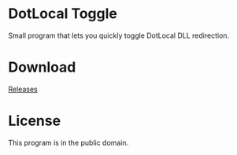 # DotLocal Toggle
Small program that lets you quickly toggle DotLocal DLL redirection.

# Download
[Releases](https://github.com/LeadRDRK/DotLocalToggle/releases)

# License
This program is in the public domain.